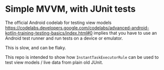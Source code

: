 # Simple MVVM, with JUnit tests
The official Android codelab for testing view models https://codelabs.developers.google.com/codelabs/advanced-android-kotlin-training-testing-basics/index.html#0 implies that you have to use an Android test runner and run tests on a device or emulator.

This is slow, and can be flaky.

This repo is intended to show how `InstantTaskExecutorRule` can be used to test view models / live data from plain old JUnit.

